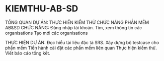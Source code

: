 # KIEMTHU-AB-SD
TỔNG QUAN DỰ ÁN: THỰC HIỂN KIỂM THỬ CHỨC NĂNG PHẦN MỀM AB&SD 
CHỨC NĂNG:  Đăng nhập tài khoản. 
            Tìm, xem thông tin các organisations
            Tạo mới các organisations
             
THỰC HIỆN DỰ ÁN: 
  Đọc hiểu tài liệu đặc tả SRS. 
  Xây dựng bộ testcase cho phần mềm 
  Tiến hành cài đặt các phần mềm liên quan 
  Thực hiện kiểm thử. 
  Viết báo cáo tổng kết.
